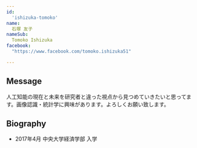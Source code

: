 ```yaml
---
id:
  'ishizuka-tomoko'
name:
  石塚 友子
nameSub:
  Tomoko Ishizuka
facebook:
  "https://www.facebook.com/tomoko.ishizuka51"

---
```


 
## Message
人工知能の現在と未来を研究者と違った視点から見つめていきたいと思ってます。画像認識・統計学に興味があります。よろしくお願い致します。


## Biography


- 2017年4月  中央大学経済学部 入学
